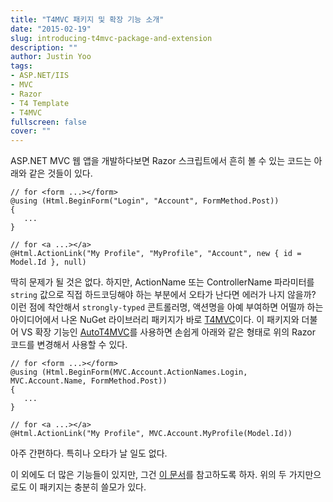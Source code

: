 ```yaml
---
title: "T4MVC 패키지 및 확장 기능 소개"
date: "2015-02-19"
slug: introducing-t4mvc-package-and-extension
description: ""
author: Justin Yoo
tags:
- ASP.NET/IIS
- MVC
- Razor
- T4 Template
- T4MVC
fullscreen: false
cover: ""
---
```


ASP.NET MVC 웹 앱을 개발하다보면 Razor 스크립트에서 흔히 볼 수 있는 코드는 아래와 같은 것들이 있다.

```razor
// for <form ...></form>
@using (Html.BeginForm("Login", "Account", FormMethod.Post))
{
   ...
}

// for <a ...></a>
@Html.ActionLink("My Profile", "MyProfile", "Account", new { id = Model.Id }, null)
```

딱히 문제가 될 것은 없다. 하지만, ActionName 또는 ControllerName 파라미터를 `string` 값으로 직접 하드코딩해야 하는 부분에서 오타가 난다면 에러가 나지 않을까? 이런 점에 착안해서 `strongly-typed` 콘트롤러명, 액션명을 아예 부여하면 어떨까 하는 아이디어에서 나온 NuGet 라이브러리 패키지가 바로 [T4MVC](http://www.nuget.org/packages/T4MVC/)이다. 이 패키지와 더불어 VS 확장 기능인 [AutoT4MVC](https://visualstudiogallery.msdn.microsoft.com/8d820b76-9fc4-429f-a95f-e68ed7d3111a)를 사용하면 손쉽게 아래와 같은 형태로 위의 Razor 코드를 변경해서 사용할 수 있다.

```razor
// for <form ...></form>
@using (Html.BeginForm(MVC.Account.ActionNames.Login, MVC.Account.Name, FormMethod.Post))
{
   ...
}

// for <a ...></a>
@Html.ActionLink("My Profile", MVC.Account.MyProfile(Model.Id))
```

아주 간편하다. 특히나 오타가 날 일도 없다.

이 외에도 더 많은 기능들이 있지만, 그건 [이 문서](https://github.com/T4MVC/T4MVC/wiki/Documentation)를 참고하도록 하자. 위의 두 가지만으로도 이 패키지는 충분히 쓸모가 있다.

